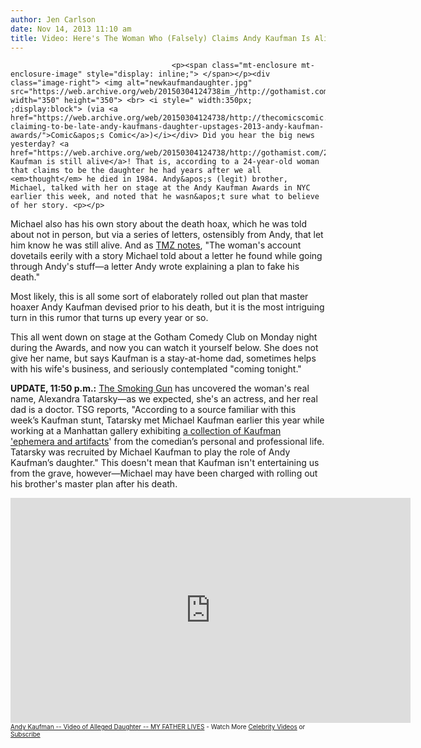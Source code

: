 ```yaml
---
author: Jen Carlson
date: Nov 14, 2013 11:10 am
title: Video: Here's The Woman Who (Falsely) Claims Andy Kaufman Is Alive, And Her Father
---
```


	
										<p><span class="mt-enclosure mt-enclosure-image" style="display: inline;"> </span></p><div class="image-right"> <img alt="newkaufmandaughter.jpg" src="https://web.archive.org/web/20150304124738im_/http://gothamist.com/attachments/arts_jen/newkaufmandaughter.jpg" width="350" height="350"> <br> <i style=" width:350px; ;display:block"> (via <a href="https://web.archive.org/web/20150304124738/http://thecomicscomic.com/2013/11/12/woman-claiming-to-be-late-andy-kaufmans-daughter-upstages-2013-andy-kaufman-awards/">Comic&apos;s Comic</a>)</i></div> Did you hear the big news yesterday? <a href="https://web.archive.org/web/20150304124738/http://gothamist.com/2013/11/13/andy_kaufman_is_still_alive_accordi.php">Andy Kaufman is still alive</a>! That is, according to a 24-year-old woman that claims to be the daughter he had years after we all <em>thought</em> he died in 1984. Andy&apos;s (legit) brother, Michael, talked with her on stage at the Andy Kaufman Awards in NYC earlier this week, and noted that he wasn&apos;t sure what to believe of her story. <p></p>

<p>Michael also has his own story about the death hoax, which he was told about not in person, but via a series of letters, ostensibly from Andy, that let him know he was still alive. And as <a href="https://web.archive.org/web/20150304124738/http://www.tmz.com/2013/11/13/andy-kaufman-alive-daughter-video-dead/">TMZ notes</a>, &quot;The woman&apos;s account dovetails eerily with a story Michael told about a letter he found while going through Andy&apos;s stuff&#x2014;a letter Andy wrote explaining a plan to fake his death.&quot; </p>

<p>Most likely, this is all some sort of elaborately rolled out plan that master hoaxer Andy Kaufman devised prior to his death, but it is the most intriguing turn in this rumor that turns up every year or so.</p>

<p>This all went down on stage at the Gotham Comedy Club on Monday night during the Awards, and now you can watch it yourself below. She does not give her name, but says Kaufman is a stay-at-home dad, sometimes helps with his wife&apos;s business, and seriously contemplated &quot;coming tonight.&quot;</p>

<p><strong>UPDATE, 11:50 p.m.:</strong> <a href="https://web.archive.org/web/20150304124738/http://www.thesmokinggun.com/buster/actress-in-andy-kaufman-hoax-675432">The Smoking Gun</a> has uncovered the woman&apos;s real name, Alexandra Tatarsky&#x2014;as we expected, she&apos;s an actress, and her real dad is a doctor. TSG reports, &quot;According to a source familiar with this week&#x2019;s Kaufman stunt, Tatarsky met Michael Kaufman earlier this year while working at a Manhattan gallery exhibiting <a href="https://web.archive.org/web/20150304124738/http://gothamist.com/2013/02/20/andy_kaufman.php">a collection of Kaufman &apos;ephemera and artifacts</a>&apos; from the comedian&#x2019;s personal and professional life. Tatarsky was recruited by Michael Kaufman to play the role of Andy Kaufman&#x2019;s daughter.&quot; This doesn&apos;t mean that Kaufman isn&apos;t entertaining us from the grave, however&#x2014;Michael may have been charged with rolling out his brother&apos;s master plan after his death.</p>

<center><iframe id="kaltura_player_1384442486" height="360" width="640" style="border: 0px solid #ffffff;" src="https://web.archive.org/web/20150304124738if_/http://cdnapi.kaltura.com/index.php/kwidget/wid/0_3t7ryeuj/uiconf_id/6740162/st_cache/2690?&amp;">Unfortunately your browser does not support IFrames.</iframe>
<div style="text-align:left;font-size:x-small;margin-top:0;">
  <a href="https://web.archive.org/web/20150304124738/http://www.tmz.com/videos/0_6wky24qp">Andy Kaufman -- Video of Alleged Daughter -- MY FATHER LIVES</a>
  - Watch More
  <a href="https://web.archive.org/web/20150304124738/http://www.tmz.com/videos" title="TMZ Videos">Celebrity Videos</a>
  or
  <a href="https://web.archive.org/web/20150304124738/http://www.youtube.com/subscription_center?&amp;add_user=tmz" title="TMZ on YouTube">Subscribe</a>
</div></center>					
										
									
				